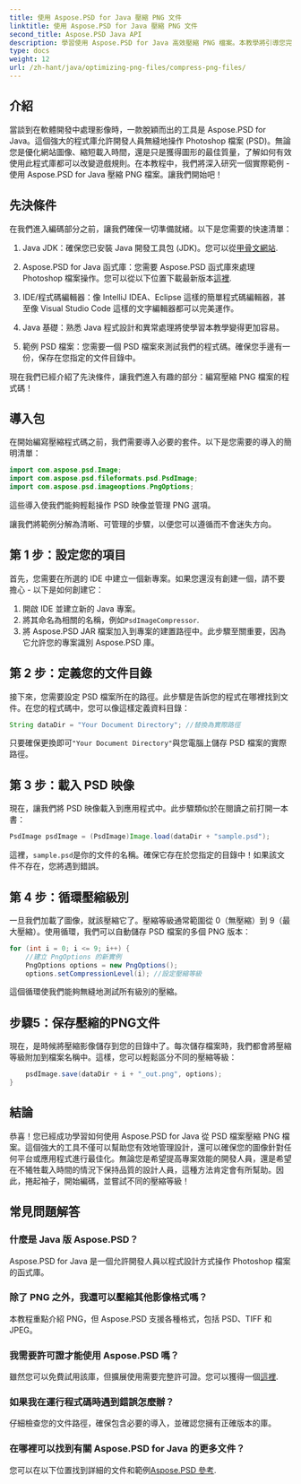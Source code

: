 ```yaml
---
title: 使用 Aspose.PSD for Java 壓縮 PNG 文件
linktitle: 使用 Aspose.PSD for Java 壓縮 PNG 文件
second_title: Aspose.PSD Java API
description: 學習使用 Aspose.PSD for Java 高效壓縮 PNG 檔案。本教學將引導您完成程式碼實現，確保最佳的文件處理。
type: docs
weight: 12
url: /zh-hant/java/optimizing-png-files/compress-png-files/
---
```

## 介紹

當談到在軟體開發中處理影像時，一款脫穎而出的工具是 Aspose.PSD for Java。這個強大的程式庫允許開發人員無縫地操作 Photoshop 檔案 (PSD)。無論您是優化網站圖像、縮短載入時間，還是只是獲得圖形的最佳質量，了解如何有效使用此程式庫都可以改變遊戲規則。在本教程中，我們將深入研究一個實際範例 - 使用 Aspose.PSD for Java 壓縮 PNG 檔案。讓我們開始吧！

## 先決條件

在我們進入編碼部分之前，讓我們確保一切準備就緒。以下是您需要的快速清單：

1.  Java JDK：確保您已安裝 Java 開發工具包 (JDK)。您可以從[甲骨文網站](https://www.oracle.com/java/technologies/javase-jdk11-downloads.html).

2. Aspose.PSD for Java 函式庫：您需要 Aspose.PSD 函式庫來處理 Photoshop 檔案操作。您可以從以下位置下載最新版本[這裡](https://releases.aspose.com/psd/java/).

3. IDE/程式碼編輯器：像 IntelliJ IDEA、Eclipse 這樣的簡單程式碼編輯器，甚至像 Visual Studio Code 這樣的文字編輯器都可以完美運作。

4. Java 基礎：熟悉 Java 程式設計和異常處理將使學習本教學變得更加容易。

5. 範例 PSD 檔案：您需要一個 PSD 檔案來測試我們的程式碼。確保您手邊有一份，保存在您指定的文件目錄中。

現在我們已經介紹了先決條件，讓我們進入有趣的部分：編寫壓縮 PNG 檔案的程式碼！

## 導入包

在開始編寫壓縮程式碼之前，我們需要導入必要的套件。以下是您需要的導入的簡明清單：

```java
import com.aspose.psd.Image;
import com.aspose.psd.fileformats.psd.PsdImage;
import com.aspose.psd.imageoptions.PngOptions;
```

這些導入使我們能夠輕鬆操作 PSD 映像並管理 PNG 選項。

讓我們將範例分解為清晰、可管理的步驟，以便您可以遵循而不會迷失方向。 

## 第 1 步：設定您的項目

首先，您需要在所選的 IDE 中建立一個新專案。如果您還沒有創建一個，請不要擔心 - 以下是如何創建它：

1. 開啟 IDE 並建立新的 Java 專案。
2. 將其命名為相關的名稱，例如`PsdImageCompressor`.
3. 將 Aspose.PSD JAR 檔案加入到專案的建置路徑中。此步驟至關重要，因為它允許您的專案識別 Aspose.PSD 庫。

## 第 2 步：定義您的文件目錄

接下來，您需要設定 PSD 檔案所在的路徑。此步驟是告訴您的程式在哪裡找到文件。在您的程式碼中，您可以像這樣定義資料目錄：

```java
String dataDir = "Your Document Directory"; //替換為實際路徑
```

只要確保更換即可`"Your Document Directory"`與您電腦上儲存 PSD 檔案的實際路徑。

## 第 3 步：載入 PSD 映像

現在，讓我們將 PSD 映像載入到應用程式中。此步驟類似於在閱讀之前打開一本書：

```java
PsdImage psdImage = (PsdImage)Image.load(dataDir + "sample.psd");
```

這裡，`sample.psd`是你的文件的名稱。確保它存在於您指定的目錄中！如果該文件不存在，您將遇到錯誤。

## 第 4 步：循環壓縮級別

一旦我們加載了圖像，就該壓縮它了。壓縮等級通常範圍從 0（無壓縮）到 9（最大壓縮）。使用循環，我們可以自動儲存 PSD 檔案的多個 PNG 版本：

```java
for (int i = 0; i <= 9; i++) {
    //建立 PngOptions 的新實例
    PngOptions options = new PngOptions();
    options.setCompressionLevel(i); //設定壓縮等級
```

這個循環使我們能夠無縫地測試所有級別的壓縮。 

## 步驟5：保存壓縮的PNG文件

現在，是時候將壓縮影像儲存到您的目錄中了。每次儲存檔案時，我們都會將壓縮等級附加到檔案名稱中。這樣，您可以輕鬆區分不同的壓縮等級：

```java
    psdImage.save(dataDir + i + "_out.png", options);
}
```

## 結論

恭喜！您已經成功學習如何使用 Aspose.PSD for Java 從 PSD 檔案壓縮 PNG 檔案。這個強大的工具不僅可以幫助您有效地管理設計，還可以確保您的圖像針對任何平台或應用程式進行最佳化。無論您是希望提高專案效能的開發人員，還是希望在不犧牲載入時間的情況下保持品質的設計人員，這種方法肯定會有所幫助。因此，捲起袖子，開始編碼，並嘗試不同的壓縮等級！ 

## 常見問題解答

### 什麼是 Java 版 Aspose.PSD？  
Aspose.PSD for Java 是一個允許開發人員以程式設計方式操作 Photoshop 檔案的函式庫。

### 除了 PNG 之外，我還可以壓縮其他影像格式嗎？  
本教程重點介紹 PNG，但 Aspose.PSD 支援各種格式，包括 PSD、TIFF 和 JPEG。

### 我需要許可證才能使用 Aspose.PSD 嗎？  
雖然您可以免費試用該庫，但擴展使用需要完整許可證。您可以獲得一個[這裡](https://purchase.aspose.com/buy).

### 如果我在運行程式碼時遇到錯誤怎麼辦？  
仔細檢查您的文件路徑，確保包含必要的導入，並確認您擁有正確版本的庫。

### 在哪裡可以找到有關 Aspose.PSD for Java 的更多文件？  
您可以在以下位置找到詳細的文件和範例[Aspose.PSD 參考](https://reference.aspose.com/psd/java/).